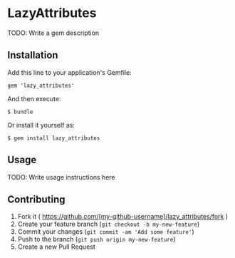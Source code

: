 # LazyAttributes

TODO: Write a gem description

## Installation

Add this line to your application's Gemfile:

    gem 'lazy_attributes'

And then execute:

    $ bundle

Or install it yourself as:

    $ gem install lazy_attributes

## Usage

TODO: Write usage instructions here

## Contributing

1. Fork it ( https://github.com/[my-github-username]/lazy_attributes/fork )
2. Create your feature branch (`git checkout -b my-new-feature`)
3. Commit your changes (`git commit -am 'Add some feature'`)
4. Push to the branch (`git push origin my-new-feature`)
5. Create a new Pull Request
